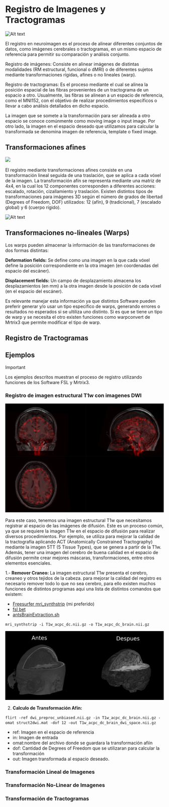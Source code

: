 # Registro de Imagenes y Tractogramas

![Alt text](https://3dqlab.stanford.edu/wp-content/uploads/2023/04/registered-final.png)

El registro en neuroimagen es el proceso de alinear diferentes conjuntos de datos, como imágenes cerebrales o tractogramas, en un mismo espacio de referencia para permitir su comparación y análisis conjunto.

Registro de imágenes: Consiste en alinear imágenes de distintas modalidades (RM estructural, funcional o dMRI) o de diferentes sujetos mediante transformaciones rígidas, afines o no lineales (warp).

Registro de tractogramas: Es el proceso mediante el cual se alinea la posición espacial de las fibras provenientes de un tractograma de un espacio a otro. Usualmente, las fibras se alinean a un espacio de referencia, como el MNI152, con el objetivo de realizar procedimientos específicos o llevar a cabo análisis detallados en dicho espacio.

La imagen que se somete a la transformación para ser alineada a otro espacio se conoce comúnmente como moving image o input image. Por otro lado, la imagen en el espacio deseado que utilizamos para calcular la transformada se denomina imagen de referencia, template o fixed image.

## Transformaciones afines 

![](https://github.com/SebNav/Lab_viz_UDEC/blob/main/Algoritmos_y_Archivos/Registro(Transformaciones)/Affine_transform.gif)

El registro mediante transformaciones afines consiste en una transformación lineal seguida de una traslación, que se aplica a cada vóxel de la imagen.
La transformación afín se representa mediante una matriz de 4x4, en la cual los 12 componentes corresponden a diferentes acciones: escalado, rotación, cizallamiento y traslación.
Existen distintos tipos de transformaciones para imágenes 3D según el número de grados de libertad (Degrees of Freedom, DOF) utilizados: 12 (afín), 9 (tradicional), 7 (escalado global) y 6 (cuerpo rígido).

![Alt text](https://community.mrtrix.org/uploads/default/original/2X/a/a589b481ff0e5c763d9740824f1787487c04276e.png)


## Transformaciones no-lineales (Warps)


Los warps pueden almacenar la información de las transformaciones de dos formas distintas:

**Deformation fields:** Se define como una imagen en la que cada vóxel define la posición correspondiente en la otra imagen (en coordenadas del espacio del escáner).

**Displacement fields:** Un campo de desplazamiento almacena los desplazamientos (en mm) a la otra imagen desde la posición de cada vóxel (en el espacio del escáner). 

Es relevante manejar esta información ya que distintos Software pueden preferir generar y/o usar un tipo especifico de warps, generando errores o resultados no esperados si se ultiliza uno distinto. Si es que se tiene un tipo de warp y se necesita el otro existen funciones como warpconvert de Mrtrix3 que permite modificar el tipo de warp.

## Registro de Tractogramas

## Ejemplos

> [!IMPORTANT]
> Los ejemplos descritos muestran el proceso de registro utilizando funciones de los Software FSL y Mrtrix3.

### Registro de imagen estructural T1w con imagenes DWI

![Alt text](https://github.com/SebNav/Lab_viz_UDEC/blob/main/Algoritmos_y_Archivos/Registro(Transformaciones)/T1w_dwi_overlay2.png)

Para este caso, tenemos una imagen estructural T1w que necesitamos registrar al espacio de las imágenes de difusión. Este es un proceso común, ya que se requiere la imagen T1w en el espacio de difusión para realizar diversos procedimientos. Por ejemplo, se utiliza para mejorar la calidad de la tractografía aplicando ACT (Anatomically Constrained Tractography) mediante la imagen 5TT (5 Tissue Types), que se genera a partir de la T1w. Además, tener una imagen del cerebro de buena calidad en el espacio de difusión permite crear mejores máscaras, transformaciones, entre otros elementos esenciales.

1.- **Remover Craneo:** La imagen estructural T1w presenta el cerebro, creaneo y otros tejidos de la cabeza. para mejorar la calidad del registro es necesario remover todo lo que no sea cerebro, para ello existen muchos funciones de distintos programas aqui una lista de distintos comandos que existem:

- [Freesurfer mri_synthstrip](https://surfer.nmr.mgh.harvard.edu/docs/synthstrip/) (mi preferido)
- [fsl bet](https://web.mit.edu/fsl_v5.0.10/fsl/doc/wiki/BET(2f)UserGuide.html)
- [antsBrainExtraction.sh](https://github.com/ANTsX/ANTs/blob/master/Scripts/antsBrainExtraction.sh)

```console
mri_synthstrip -i T1w_acpc_dc.nii.gz -o T1w_acpc_dc_brain.nii.gz
```

![Alt text](https://github.com/SebNav/Lab_viz_UDEC/blob/main/Algoritmos_y_Archivos/Registro(Transformaciones)/Brain_striping.png)


2. **Calculo de Transformación Afín:** 


```console
flirt -ref dwi_preproc_unbiased.nii.gz -in T1w_acpc_dc_brain.nii.gz -omat struct2dwi.mat -dof 12 -out T1w_acpc_dc_brain_dwi_space.nii.gz
```
- ref: Imagen en el espacio de referencia
- in: Imagen de entrada
- omat:nombre del archivo donde se guardara la transformación afiín
- dof: Cantidad de Degrees of Freedom que se utilizaran para calcular la transformación
- out: Imagen transformada al espacio deseado.




### Transformación Lineal de Imagenes


### Transformación No-Linear de Imagenes


### Transformación de Tractogramas
